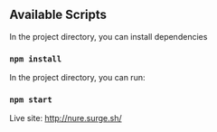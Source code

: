 ## Available Scripts

In the project directory, you can install dependencies

### `npm install`

In the project directory, you can run:

### `npm start`

Live site: http://nure.surge.sh/

